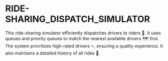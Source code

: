 # RIDE-SHARING_DISPATCH_SIMULATOR
This ride-sharing simulator efficiently dispatches drivers to riders 🚗. It uses queues and priority queues to match the nearest available drivers 🗺 first. The system prioritizes high-rated drivers ⭐, ensuring a quality experience. It also maintains a detailed history of all rides 📝.
